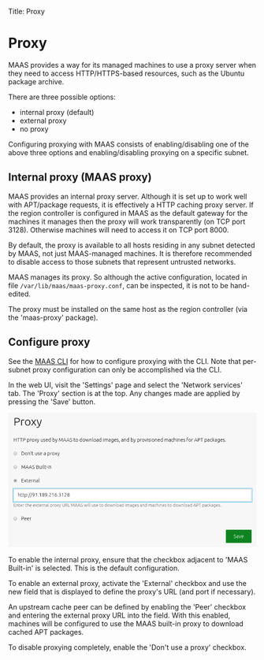 Title: Proxy


# Proxy

MAAS provides a way for its managed machines to use a proxy server when they
need to access HTTP/HTTPS-based resources, such as the Ubuntu package archive.

There are three possible options:

- internal proxy (default)
- external proxy
- no proxy

Configuring proxying with MAAS consists of enabling/disabling one of the above
three options and enabling/disabling proxying on a specific subnet.


## Internal proxy (MAAS proxy)

MAAS provides an internal proxy server. Although it is set up to work well with
APT/package requests, it is effectively a HTTP caching proxy server. If the
region controller is configured in MAAS as the default gateway for the machines
it manages then the proxy will work transparently (on TCP port 3128).
Otherwise machines will need to access it on TCP port 8000.

By default, the proxy is available to all hosts residing in any subnet detected
by MAAS, not just MAAS-managed machines. It is therefore recommended to disable
access to those subnets that represent untrusted networks.

MAAS manages its proxy. So although the active configuration, located in file
`/var/lib/maas/maas-proxy.conf`, can be inspected, it is not to be hand-edited.

The proxy must be installed on the same host as the region controller (via the
'maas-proxy' package).


## Configure proxy

See the [MAAS CLI][cli-configure-proxying] for how to configure proxying with
the CLI. Note that per-subnet proxy configuration can only be accomplished via
the CLI.

In the web UI, visit the 'Settings' page and select the 'Network services' tab.
The 'Proxy' section is at the top. Any changes made are applied by pressing the
'Save' button.

![Configure proxy][img__configure-proxy]

To enable the internal proxy, ensure that the checkbox adjacent to 'MAAS
Built-in' is selected. This is the default configuration.

To enable an external proxy, activate the 'External' checkbox and use the new
field that is displayed to define the proxy's URL (and port if necessary).

An upstream cache peer can be defined by enabling the 'Peer' checkbox and
entering the external proxy URL into the field. With this enabled, machines
will be configured to use the MAAS built-in proxy to download cached APT
packages.

To disable proxying completely, enable the 'Don't use a proxy' checkbox.


<!-- LINKS -->

[cli-configure-proxying]: manage-cli-common.md#configure-proxying

[img__configure-proxy]: ../media/installconfig-network-proxy__2.4_configure-proxy.png
